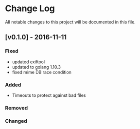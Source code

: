 # Change Log

All notable changes to this project will be documented in this file.

## [v0.1.0] - 2016-11-11

### Fixed

- updated exiftool
- updated to golang 1.10.3
- fixed mime DB race condition

### Added

- Timeouts to protect against bad files

### Removed

### Changed
